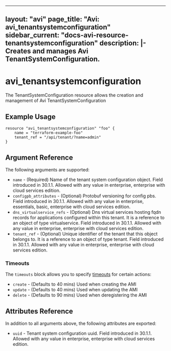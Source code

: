 <!--
    Copyright 2021 VMware, Inc.
    SPDX-License-Identifier: Mozilla Public License 2.0
-->
---
layout: "avi"
page_title: "Avi: avi_tenantsystemconfiguration"
sidebar_current: "docs-avi-resource-tenantsystemconfiguration"
description: |-
  Creates and manages Avi TenantSystemConfiguration.
---

# avi_tenantsystemconfiguration

The TenantSystemConfiguration resource allows the creation and management of Avi TenantSystemConfiguration

## Example Usage

```hcl
resource "avi_tenantsystemconfiguration" "foo" {
    name = "terraform-example-foo"
    tenant_ref = "/api/tenant/?name=admin"
}
```

## Argument Reference

The following arguments are supported:

* `name` - (Required) Name of the tenant system configuration object. Field introduced in 30.1.1. Allowed with any value in enterprise, enterprise with cloud services edition.
* `configpb_attributes` - (Optional) Protobuf versioning for config pbs. Field introduced in 30.1.1. Allowed with any value in enterprise, essentials, basic, enterprise with cloud services edition.
* `dns_virtualservice_refs` - (Optional) Dns virtual services hosting fqdn records for applications configured within this tenant. It is a reference to an object of type virtualservice. Field introduced in 30.1.1. Allowed with any value in enterprise, enterprise with cloud services edition.
* `tenant_ref` - (Optional) Unique identifier of the tenant that this object belongs to. It is a reference to an object of type tenant. Field introduced in 30.1.1. Allowed with any value in enterprise, enterprise with cloud services edition.


### Timeouts

The `timeouts` block allows you to specify [timeouts](https://www.terraform.io/docs/configuration/resources.html#timeouts) for certain actions:

* `create` - (Defaults to 40 mins) Used when creating the AMI
* `update` - (Defaults to 40 mins) Used when updating the AMI
* `delete` - (Defaults to 90 mins) Used when deregistering the AMI

## Attributes Reference

In addition to all arguments above, the following attributes are exported:

* `uuid` -  Tenant system configuration uuid. Field introduced in 30.1.1. Allowed with any value in enterprise, enterprise with cloud services edition.

